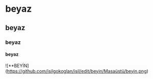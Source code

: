 # beyaz #

## beyaz

### beyaz

#### beyaz

![**BEYİN] (https://github.com/isilgokoglan/isil/edit/beyin/Masaüstü/beyin.png)
